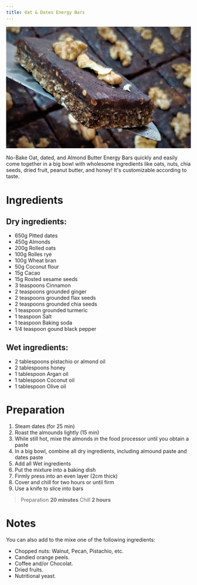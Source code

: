 ```yaml
---
title: Oat & Dates Energy Bars
---
```


![alt text](recipes\cakes\media\oat-and-dates-bars.jpg)

No-Bake Oat, dated, and Almond Butter Energy Bars quickly and easily come together in a big bowl with wholesome ingredients like oats, nuts, chia seeds, dried fruit, peanut butter, and honey! It's customizable according to taste.

# Ingredients

## Dry ingredients:
* 650g Pitted dates
* 450g Almonds
* 200g Rolled oats 
* 100g Rolles rye  
* 100g Wheat bran
* 50g  Coconut flour
* 15g  Cacao
* 15g  Rosted sesame seeds 
* 3 teaspoons Cinnamon
* 2 teaspoons grounded ginger
* 2 teaspoons grounded flax seeds
* 2 teaspoons grounded chia seeds
* 1 teaspoon grounded turmeric
* 1 teaspoon Salt 
* 1 teaspoon Baking soda
* 1/4 teaspoon gound black pepper
  
## Wet ingredients:
* 2 tablespoons pistachio or almond oil
* 2 tablespoons honey 
* 1 tablespoon Argan oil
* 1 tablespoon Coconut oil
* 1 tablespoon Olive oil

# Preparation

1. Steam dates (for 25 min)
2. Roast the almounds lightly (15 min)
3. While still hot, mixe the almonds in the food processor until you obtain a paste
4. In a big bowl, combine all dry ingredients, including almound paste and dates paste
5. Add all Wet ingredients
6. Put the mixture into a baking dish
7. Firmly press into an even layer (2cm thick)
8. Cover and chill for two hours or until firm
9. Use a knife to slice into bars

> Preparation **20 minutes** Chill **2 hours**

# Notes

You can also add to the mixe one of the following ingredients:

* Chopped nuts: Walnut, Pecan, Pistachio, etc. 
* Candied orange peels.
* Coffee and/or Chocolat.
* Dried fruits.
* Nutritional yeast.
